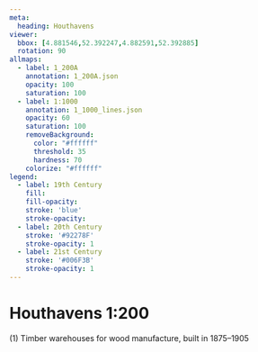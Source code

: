 ```yaml
---
meta:
  heading: Houthavens
viewer:
  bbox: [4.881546,52.392247,4.882591,52.392885]
  rotation: 90 
allmaps:
  - label: 1_200A
    annotation: 1_200A.json
    opacity: 100
    saturation: 100
  - label: 1:1000
    annotation: 1_1000_lines.json
    opacity: 60
    saturation: 100
    removeBackground:
      color: "#ffffff"
      threshold: 35
      hardness: 70
    colorize: "#ffffff"
legend:
  - label: 19th Century
    fill:
    fill-opacity:
    stroke: 'blue'
    stroke-opacity:
  - label: 20th Century
    stroke: '#92278F'
    stroke-opacity: 1
  - label: 21st Century
    stroke: '#006F3B'
    stroke-opacity: 1
---
```

# Houthavens 1:200
(1) Timber warehouses for wood manufacture, built in 1875–1905